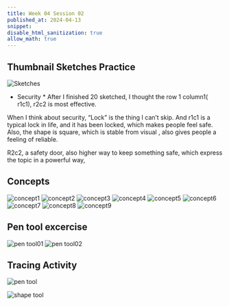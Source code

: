 ```yaml
---
title: Week 04 Session 02
published_at: 2024-04-13
snippet: 
disable_html_sanitization: true
allow_math: true
---
```


## Thumbnail Sketches Practice

![Sketches](/w04s01/20quick%20sketches.png)

* Security *
After I finished 20 sketched, I thought the row 1 column1( r1c1), r2c2 is most effective.

When I think about security, “Lock” is the thing I can’t skip. And r1c1 is a typical lock in life, and it has been locked, which makes people feel safe. Also, the shape is square, which is stable from visual , also gives people a feeling of reliable.

R2c2, a safety door, also higher way to keep something safe, which express the topic in a powerful way,



## Concepts

![concept1](/w04s02/concept1.png)
![concept2](/w04s02/concept2.png)
![concept3](/w04s02/concept3.png)
![concept4](/w04s02/concept4.png)
![concept5](/w04s02/concept5.png)
![concept6](/w04s02/concept6.png)
![concept7](/w04s02/concept7.png)
![concept8](/w04s02/concept8.png)
![concept9](/w04s02/concept9.png)


## Pen tool excercise

![pen tool01](/w04s02/pen%20tool%20exersise%20three.png)
![pen tool02](/w04s02/Pen%20tool%204.png)
## Tracing Activity

![pen tool](/w04s02/edhopper_lighthousehill%20[Recovered].png)




![shape tool](/w04s02/edhopper_earlysunday.png)
